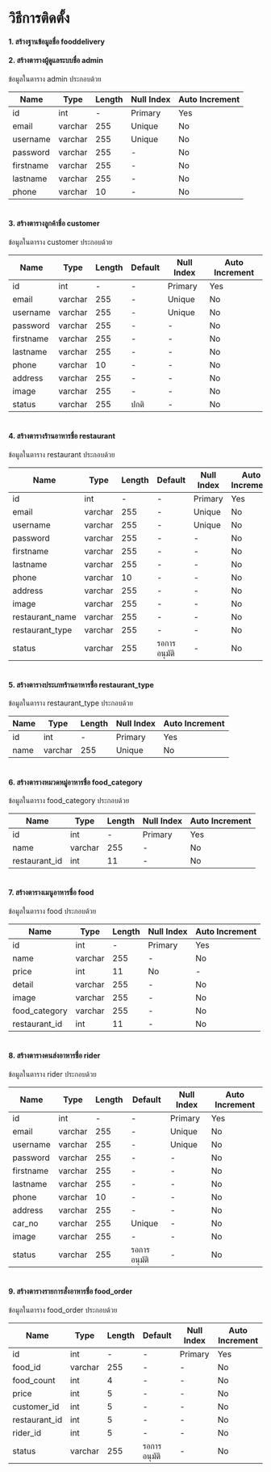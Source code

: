 # วิธีการติดตั้ง
#### 1. สร้างฐานข้อมูลชื่อ fooddelivery
#### 2. สร้างตารางผู้ดูแลระบบชื่อ admin
ข้อมูลในตาราง admin ประกอบด้วย

| Name | Type | Length | Null Index | Auto Increment |
| --- | --- | --- | --- | --- |
| id | int | - | Primary | Yes |
| email | varchar | 255 | Unique | No |
| username | varchar | 255 | Unique | No |
| password | varchar | 255 | - | No |
| firstname | varchar | 255 | - | No |
| lastname | varchar | 255 | - | No |
| phone | varchar | 10 | - | No |

#

#### 3. สร้างตารางลูกค้าชื่อ customer
ข้อมูลในตาราง customer ประกอบด้วย

| Name | Type | Length | Default | Null Index | Auto Increment |
| --- | --- | --- | --- | --- | --- |
| id | int | - | - | Primary | Yes |
| email | varchar | 255 | - | Unique | No |
| username | varchar | 255 | - | Unique | No |
| password | varchar | 255 | - | - | No |
| firstname | varchar | 255 | - | - | No |
| lastname | varchar | 255 | - | - | No |
| phone | varchar | 10 | - | - | No |
| address | varchar | 255 | - | - | No |
| image | varchar | 255 | - | - | No |
| status | varchar | 255 | ปกติ | - | No |

#

#### 4. สร้างตารางร้านอาหารชื่อ restaurant
ข้อมูลในตาราง restaurant ประกอบด้วย

| Name | Type | Length | Default | Null Index | Auto Increment |
| --- | --- | --- | --- | --- | --- |
| id | int | - | - | Primary | Yes |
| email | varchar | 255 | - | Unique | No |
| username | varchar | 255 | - | Unique | No |
| password | varchar | 255 | - | - | No |
| firstname | varchar | 255 | - | - | No |
| lastname | varchar | 255 | - | - | No |
| phone | varchar | 10 | - | - | No |
| address | varchar | 255 | - | - | No |
| image | varchar | 255 | - | - | No |
| restaurant_name | varchar | 255 | - | - | No |
| restaurant_type | varchar | 255 | - | - | No |
| status | varchar | 255 | รอการอนุมัติ | - | No |

#

#### 5. สร้างตารางประเภทร้านอาหารชื่อ restaurant_type
ข้อมูลในตาราง restaurant_type ประกอบด้วย

| Name | Type | Length | Null Index | Auto Increment |
| --- | --- | --- | --- | --- |
| id | int | - | Primary | Yes |
| name | varchar | 255 | Unique | No |

#

#### 6. สร้างตารางหมวดหมู่อาหารชื่อ food_category
ข้อมูลในตาราง food_category ประกอบด้วย

| Name | Type | Length | Null Index | Auto Increment |
| --- | --- | --- | --- | --- |
| id | int | - | Primary | Yes |
| name | varchar | 255 | - | No |
| restaurant_id | int | 11 | - | No |

#

#### 7. สร้างตารางเมนูอาหารชื่อ food
ข้อมูลในตาราง food ประกอบด้วย

| Name | Type | Length | Null Index | Auto Increment |
| --- | --- | --- | --- | --- |
| id | int | - | Primary | Yes |
| name | varchar | 255 | - | No |
| price | int | 11 | No | - |
| detail | varchar | 255 | - | No |
| image | varchar | 255 | - | No |
| food_category | varchar | 255 | - | No |
| restaurant_id | int | 11 | - | No |

#

#### 8. สร้างตารางคนส่งอาหารชื่อ rider
ข้อมูลในตาราง rider ประกอบด้วย

| Name | Type | Length | Default | Null Index | Auto Increment |
| --- | --- | --- | --- | --- | --- |
| id | int | - | - | Primary | Yes |
| email | varchar | 255 | - | Unique | No |
| username | varchar | 255 | - | Unique | No |
| password | varchar | 255 | - | - | No |
| firstname | varchar | 255 | - | - | No |
| lastname | varchar | 255 | - | - | No |
| phone | varchar | 10 | - | - | No |
| address | varchar | 255 | - | - | No |
| car_no | varchar | 255 | Unique | - | No |
| image | varchar | 255 | - | - | No |
| status | varchar | 255 | รอการอนุมัติ | - | No |

#

#### 9. สร้างตารางรายการสั่งอาหารชื่อ food_order
ข้อมูลในตาราง food_order ประกอบด้วย

| Name | Type | Length | Default | Null Index | Auto Increment |
| --- | --- | --- | --- | --- | --- |
| id | int | - | - | Primary | Yes |
| food_id | varchar | 255 | - | - | No |
| food_count | int | 4 | - | - | No |
| price | int | 5 | - | - | No |
| customer_id | int | 5 | - | - | No |
| restaurant_id | int | 5 | - | - | No |
| rider_id | int | 5 | - | - | No |
| status | varchar | 255 | รอการอนุมัติ | - | No |

#